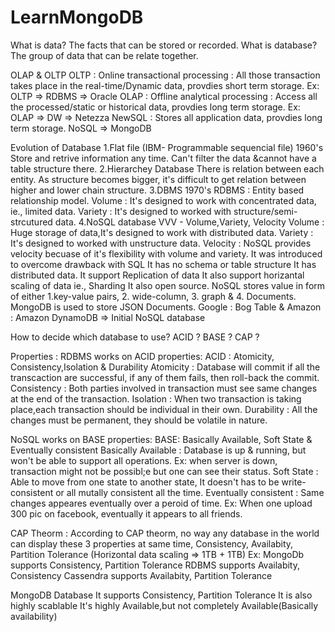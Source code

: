 # LearnMongoDB

What is data?
	The facts that can be stored or recorded.
What is database?
	The group of data that can be relate together.
	
OLAP & OLTP
OLTP : Online transactional processing : All those transaction takes place in the real-time/Dynamic data, provdies short term storage. Ex: OLTP => RDBMS => Oracle
OLAP : Offline analytical processing : Access all the processed/static or historical data, provdies long term storage. Ex: OLAP => DW => Netezza
NewSQL : Stores all application data, provdies long term storage. NoSQL => MongoDB

Evolution of Database
1.Flat file (IBM- Programmable sequencial file) 1960's
	Store and retrive information any time. 
Can't filter the data &cannot have a table structure there.
2.Hierarchey Database
	There is relation between each entity. As structure becomes bigger, it's difficult to get relation
	 between higher and lower chain structure.
3.DBMS 1970's 
	RDBMS : Entity based relationship model.
	Volume : It's designed to work with concentrated data, ie., limited data.
	Variety : It's designed to worked with structure/semi-strcutured data.
4.NoSQL database
	VVV - Volume,Variety, Velocity
	Volume : Huge storage of data,It's designed to work with distributed data.
	Variety : It's designed to worked with unstructure data.
	Velocity : NoSQL provides velocity becuase of it's flexibility with volume and variety.
	It was introduced to overcome drawback with SQL
	It has no schema or table structure
	It has distributed data.
	It support Replication of data
	It also support horizantal scaling of data ie., Sharding
	It also open source.
	NoSQL stores value in form of either 
		1.key-value pairs, 2. wide-column, 3. graph & 4. Documents.
	MongoDB is used to store JSON Documents. 
	Google : Bog Table & Amazon : Amazon DynamoDB => Initial NoSQL database
	
How to decide which database to use?
ACID ? BASE ? CAP ?

Properties :
RDBMS works on ACID properties:
ACID : Atomicity, Consistency,Isolation & Durability
	Atomicity : Database will commit if all the transcaction are successful, if any of them fails, then roll-back the commit.
	Consistency : Both parties involved in transaction must see same changes at the end of the transaction.
	Isolation : When two transaction is taking place,each transaction should be individual in their own.
	Durability : All the changes must be permanent, they should be volatile in nature.

NoSQL works on BASE properties:
BASE: Basically Available, Soft State & Eventually consistent
	Basically Available : Database is up & running, but won't be able to support all operations. 
		Ex: when server is down, transaction might not be possibl;e but one can see their status.
	Soft State : Able to move from one state to another state, It doesn't has to be write-consistent or all mutally consistent all the time.
	Eventually consistent : Same changes appeares eventually over a peroid of time.
		Ex: When one upload 300 pic on facebook, eventually it appears to all friends.

CAP Theorm : According to CAP theorm, no way any database in the world can display these 3 properties at same time,
	Consistency, Availabity, Partition Tolerance (Horizontal data scaling => 1TB + 1TB)
Ex:	
	MongoDb supports Consistency, Partition Tolerance
	RDBMS supports Availabity, Consistency
	Cassendra supports Availabity, Partition Tolerance
	
MongoDB Database
	It supports Consistency, Partition Tolerance
	It is also highly scablable
	It's highly Available,but not completely Available(Basically availability) 
	
	